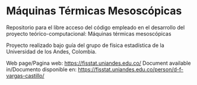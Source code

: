 # Máquinas Térmicas Mesoscópicas
Repositorio para el libre acceso del código empleado en el desarrollo del proyecto teórico-computacional: Máquinas térmicas mesoscópicas

Proyecto realizado bajo guía del grupo de física estadística de la Universidad de los Andes, Colombia.

Web page/Pagina web: https://fisstat.uniandes.edu.co/ 
Document available in/Documento disponible en: https://fisstat.uniandes.edu.co/person/d-f-vargas-castillo/

